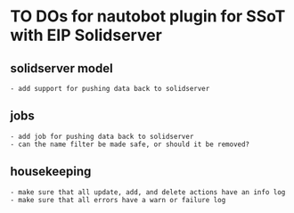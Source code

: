 # TO DOs for nautobot plugin for SSoT with EIP Solidserver

## solidserver model

    - add support for pushing data back to solidserver

## jobs

    - add job for pushing data back to solidserver
    - can the name filter be made safe, or should it be removed?

## housekeeping

    - make sure that all update, add, and delete actions have an info log
    - make sure that all errors have a warn or failure log
